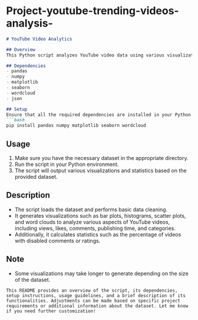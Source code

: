 # Project-youtube-trending-videos-analysis-
```markdown
# YouTube Video Analytics

## Overview
This Python script analyzes YouTube video data using various visualization techniques. It utilizes libraries such as Pandas, Matplotlib, Seaborn, and WordCloud to visualize trends and patterns in the data.

## Dependencies
- pandas
- numpy
- matplotlib
- seaborn
- wordcloud
- json

## Setup
Ensure that all the required dependencies are installed in your Python environment. You can install them using pip:
```bash
pip install pandas numpy matplotlib seaborn wordcloud
```

## Usage
1. Make sure you have the necessary dataset in the appropriate directory.
2. Run the script in your Python environment.
3. The script will output various visualizations and statistics based on the provided dataset.

## Description
- The script loads the dataset and performs basic data cleaning.
- It generates visualizations such as bar plots, histograms, scatter plots, and word clouds to analyze various aspects of YouTube videos, including views, likes, comments, publishing time, and categories.
- Additionally, it calculates statistics such as the percentage of videos with disabled comments or ratings.

## Note
- Some visualizations may take longer to generate depending on the size of the dataset.

```
This README provides an overview of the script, its dependencies, setup instructions, usage guidelines, and a brief description of its functionalities. Adjustments can be made based on specific project requirements or additional information about the dataset. Let me know if you need further customization!

